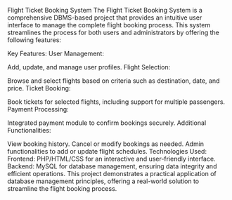 Flight Ticket Booking System
The Flight Ticket Booking System is a comprehensive DBMS-based project that provides an intuitive user interface to manage the complete flight booking process. This system streamlines the process for both users and administrators by offering the following features:

Key Features:
User Management:

Add, update, and manage user profiles.
Flight Selection:

Browse and select flights based on criteria such as destination, date, and price.
Ticket Booking:

Book tickets for selected flights, including support for multiple passengers.
Payment Processing:

Integrated payment module to confirm bookings securely.
Additional Functionalities:

View booking history.
Cancel or modify bookings as needed.
Admin functionalities to add or update flight schedules.
Technologies Used:
Frontend: PHP/HTML/CSS for an interactive and user-friendly interface.
Backend: MySQL for database management, ensuring data integrity and efficient operations.
This project demonstrates a practical application of database management principles, offering a real-world solution to streamline the flight booking process.

